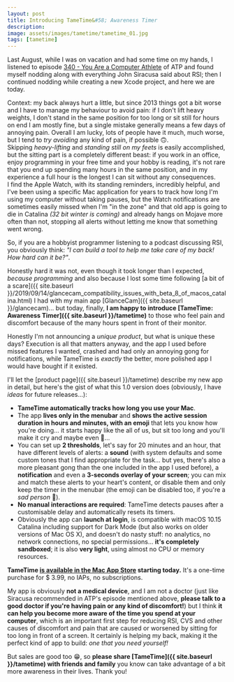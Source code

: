 ```yaml
---
layout: post
title: Introducing TameTime&#58; Awareness Timer
description:
image: assets/images/tametime/tametime_01.jpg
tags: [tametime]
---
```

Last August, while I was on vacation and had some time on my hands, I listened to episode [340 - You Are a Computer Athlete](https://atp.fm/episodes/340) of ATP and found myself nodding along with everything John Siracusa said about RSI; then I continued nodding while creating a new Xcode project, and here we are today.

Context: my back always hurt a little, but since 2013 things got a bit worse and I have to manage my behaviour to avoid pain: if I don't lift heavy weights, I don't stand in the same position for too long or sit still for hours on end I am mostly fine, but a single mistake generally means a few days of annoying pain. Overall I am lucky, lots of people have it much, much worse, but I tend to *try avoiding* any kind of pain, if possible 🙃.<br>
Skipping *heavy-lifting* and *standing still on my feets* is easily accomplished, but the sitting part is a completely different beast: if you work in an office, enjoy programming in your free time and your hobby is reading, it's not rare that you end up spending many hours in the same position, and in my experience a full hour is the longest I can sit without any consequences.<br>
I find the Apple Watch, with its standing reminders, incredibly helpful, and I've been using a specific Mac application for years to track how long I'm using my computer without taking pauses, but the Watch notifications are sometimes easily missed when I'm "in the zone" and that old app is going to die in Catalina *(32 bit winter is coming)* and already hangs on Mojave more often than not, stopping all alerts without letting me know that something went wrong.

So, if you are a hobbyist programmer listening to a podcast discussing RSI, you obviously think: *"I can build a tool to help me take care of my back! How hard can it be?"*.

Honestly hard it was not, even though it took longer than I expected, *because programming* and also because I lost some time following [a bit of a scare]({{ site.baseurl }}/2019/09/14/glancecam_compatibility_issues_with_beta_8_of_macos_catalina.html) I had with my main app [GlanceCam]({{ site.baseurl }}/glancecam)... but today, finally, **I am happy to introduce [TameTime: Awareness Timer]({{ site.baseurl }}/tametime)** to those who feel pain and discomfort because of the many hours spent in front of their monitor.

Honestly I'm not announcing a *unique product*, but what is unique these days? Execution is all that matters anyway, and the app I used before missed features I wanted, crashed and had only an annoying gong for notifications, while TameTime is *exactly* the better, more polished app I would have bought if it existed.

I'll let the [product page]({{ site.baseurl }}/tametime) describe my new app in detail, but here's the gist of what this 1.0 version does (obviously, I have *ideas* for future releases...):
- **TameTime automatically tracks how long you use your Mac**.
- The app **lives only in the menubar** and **shows the active session duration in hours and minutes, with an emoji** that lets you know how you're doing... it starts happy like the all of us, but sit too long and you'll make it cry and maybe even 🤬...
- You can set up **2 thresholds**, let's say for 20 minutes and an hour, that have different levels of alerts: a **sound** (with system defaults and some custom tones that I find appropriate for the task... but yes, there's also a more pleasant gong than the one included in the app I used before), a **notification** and even a **3-seconds overlay of your screen**; you can mix and match these alerts to your heart's content, or disable them and only keep the timer in the menubar (the emoji can be disabled too, if you're a *sad person* 👻).
- **No manual interactions are required**: TameTime detects pauses after a customisable delay and automatically resets its timers.
- Obviously the app can **launch at login**, is compatible with macOS 10.15 Catalina including support for Dark Mode (but also works on older versions of Mac OS X), and doesn't do nasty stuff: no analytics, no network connections, no special permissions... **it's completely sandboxed**; it is also **very light**, using almost no CPU or memory resources.

**TameTime [is available in the Mac App Store](https://itunes.apple.com/us/app/tametime-awareness-timer/id1479326723?l=it&ls=1&mt=12) starting today.** It's a one-time purchase for $ 3.99, no IAPs, no subscriptions.

My app is obviously **not a medical device**, and I am not a doctor (just like Siracusa recommended in ATP's episode mentioned above, **please talk to a good doctor if you're having pain or any kind of discomfort!**) but I think **it can help you become more aware of the time you spend at your computer**, which is an important first step for reducing RSI, CVS and other causes of discomfort and pain that are caused or worsened by sitting for too long in front of a screen. It certainly is helping my back, making it the perfect kind of app to build: *one that you need yourself!*

But sales are good too 😁, so **please share [TameTime]({{ site.baseurl }}/tametime) with friends and family** you know can take advantage of a bit more awareness in their lives. Thank you!